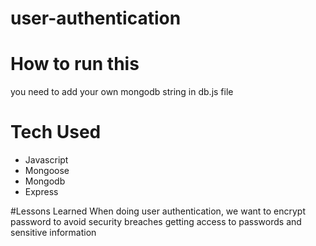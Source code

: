 # user-authentication

# How to run this 
you need to add your own mongodb string in db.js file

# Tech Used
* Javascript
* Mongoose
* Mongodb
* Express

#Lessons Learned
When doing user authentication, we want to encrypt password to avoid security breaches getting access to passwords and sensitive information
